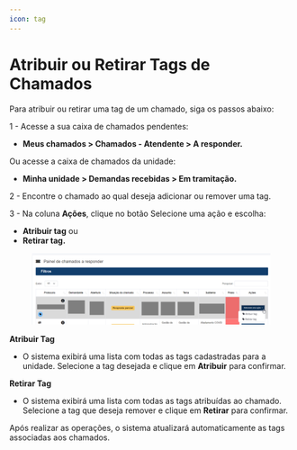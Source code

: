 ```yaml
---
icon: tag
---
```


# Atribuir ou Retirar Tags de Chamados

Para atribuir ou retirar uma tag de um chamado, siga os passos abaixo:

1 - Acesse a sua caixa de chamados pendentes:

* **Meus chamados > Chamados - Atendente > A responder.**

Ou acesse a caixa de chamados da unidade:

* **Minha unidade > Demandas recebidas > Em tramitação.**

2 - Encontre o chamado ao qual deseja adicionar ou remover uma tag.

3 - Na coluna **Ações**, clique no botão Selecione uma ação e escolha:

* **Atribuir tag** ou
* **Retirar tag.**

<figure><img src="../../.gitbook/assets/image (212).png" alt=""><figcaption></figcaption></figure>

**Atribuir Tag**

* O sistema exibirá uma lista com todas as tags cadastradas para a unidade. Selecione a tag desejada e clique em **Atribuir** para confirmar.

**Retirar Tag**

* O sistema exibirá uma lista com todas as tags atribuídas ao chamado. Selecione a tag que deseja remover e clique em **Retirar** para confirmar.

Após realizar as operações, o sistema atualizará automaticamente as tags associadas aos chamados.
